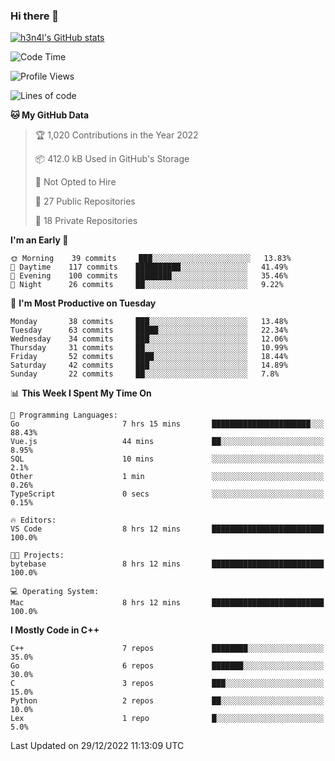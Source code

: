 ### Hi there 👋

[![h3n4l's GitHub stats](https://github-readme-stats.vercel.app/api?username=h3n4l&count_private=true&show_icons=true&theme=radical)](https://github.com/h3n4l/github-readme-stats)

<!--START_SECTION:waka-->
![Code Time](http://img.shields.io/badge/Code%20Time-847%20hrs%2052%20mins-blue)

![Profile Views](http://img.shields.io/badge/Profile%20Views-1-blue)

![Lines of code](https://img.shields.io/badge/From%20Hello%20World%20I%27ve%20Written-44%20Thousand%20lines%20of%20code-blue)

**🐱 My GitHub Data** 

> 🏆 1,020 Contributions in the Year 2022
 > 
> 📦 412.0 kB Used in GitHub's Storage 
 > 
> 🚫 Not Opted to Hire
 > 
> 📜 27 Public Repositories 
 > 
> 🔑 18 Private Repositories  
 > 
**I'm an Early 🐤** 

```text
🌞 Morning    39 commits     ███░░░░░░░░░░░░░░░░░░░░░░   13.83% 
🌆 Daytime    117 commits    ██████████░░░░░░░░░░░░░░░   41.49% 
🌃 Evening    100 commits    ████████░░░░░░░░░░░░░░░░░   35.46% 
🌙 Night      26 commits     ██░░░░░░░░░░░░░░░░░░░░░░░   9.22%

```
📅 **I'm Most Productive on Tuesday** 

```text
Monday       38 commits     ███░░░░░░░░░░░░░░░░░░░░░░   13.48% 
Tuesday      63 commits     █████░░░░░░░░░░░░░░░░░░░░   22.34% 
Wednesday    34 commits     ███░░░░░░░░░░░░░░░░░░░░░░   12.06% 
Thursday     31 commits     ██░░░░░░░░░░░░░░░░░░░░░░░   10.99% 
Friday       52 commits     ████░░░░░░░░░░░░░░░░░░░░░   18.44% 
Saturday     42 commits     ███░░░░░░░░░░░░░░░░░░░░░░   14.89% 
Sunday       22 commits     ██░░░░░░░░░░░░░░░░░░░░░░░   7.8%

```


📊 **This Week I Spent My Time On** 

```text
💬 Programming Languages: 
Go                       7 hrs 15 mins       ██████████████████████░░░   88.43% 
Vue.js                   44 mins             ██░░░░░░░░░░░░░░░░░░░░░░░   8.95% 
SQL                      10 mins             ░░░░░░░░░░░░░░░░░░░░░░░░░   2.1% 
Other                    1 min               ░░░░░░░░░░░░░░░░░░░░░░░░░   0.26% 
TypeScript               0 secs              ░░░░░░░░░░░░░░░░░░░░░░░░░   0.15%

🔥 Editors: 
VS Code                  8 hrs 12 mins       █████████████████████████   100.0%

🐱‍💻 Projects: 
bytebase                 8 hrs 12 mins       █████████████████████████   100.0%

💻 Operating System: 
Mac                      8 hrs 12 mins       █████████████████████████   100.0%

```

**I Mostly Code in C++** 

```text
C++                      7 repos             ████████░░░░░░░░░░░░░░░░░   35.0% 
Go                       6 repos             ███████░░░░░░░░░░░░░░░░░░   30.0% 
C                        3 repos             ███░░░░░░░░░░░░░░░░░░░░░░   15.0% 
Python                   2 repos             ██░░░░░░░░░░░░░░░░░░░░░░░   10.0% 
Lex                      1 repo              █░░░░░░░░░░░░░░░░░░░░░░░░   5.0%

```



 Last Updated on 29/12/2022 11:13:09 UTC
<!--END_SECTION:waka-->


